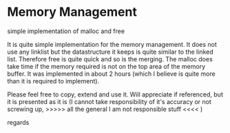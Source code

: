 Memory Management
================

simple implementation of malloc and free 

It is quite simple implementation for the memory management. 
It does not use any linklist but the datastructure it keeps is quite similar to the linked list.
Therefore free is quite quick and so is the merging. 
The malloc does take time if the memory required is not on the top area of the memory buffer. 
It was implemented in about 2 hours (which I believe is quite more than it is required to implement). 

Please feel free to copy, extend and use it. 
Will appreciate if referenced, but it is presented as it is (I cannot take responsibility of 
it's accuracy or not screwing up, >>>>> all the general I am not responsible stuff <<<< )


regards

